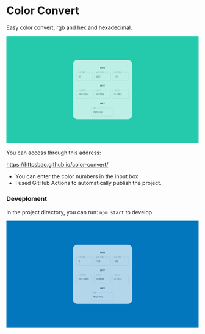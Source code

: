 # Color Convert

Easy color convert, rgb and hex and hexadecimal.

![](./picture/show-1.png)

You can access through this address:

https://httpsbao.github.io/color-convert/

- You can enter the color numbers in the input box
- I used GitHub Actions to automatically publish the project.

### Deveploment

In the project directory, you can run: `npm start` to develop

![](./picture/show.png)
